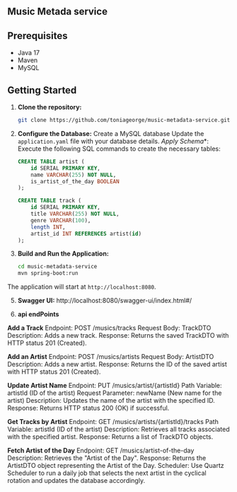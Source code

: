 ## Music Metada service
## Prerequisites

- Java 17
- Maven
- MySQL
## Getting Started

1. **Clone the repository:**

    ```bash
    git clone https://github.com/toniageorge/music-metadata-service.git
    ```
2. **Configure the Database:**
      Create a MySQL database
      Update the `application.yaml` file with your database  details.
    *Apply Schema**: Execute the following SQL commands to create the necessary tables:

    ```sql
    CREATE TABLE artist (
        id SERIAL PRIMARY KEY,
        name VARCHAR(255) NOT NULL,
        is_artist_of_the_day BOOLEAN
    );

    CREATE TABLE track (
        id SERIAL PRIMARY KEY,
        title VARCHAR(255) NOT NULL,
        genre VARCHAR(100),
        length INT,
        artist_id INT REFERENCES artist(id)
    );
    ```
4. **Build and Run the Application:**

    ```bash
    cd music-metadata-service
    mvn spring-boot:run
    ```

The application will start at `http://localhost:8080`.

 5. **Swagger UI:**
   http://localhost:8080/swagger-ui/index.html#/

 6. **api endPoints**

 **Add a Track**
    Endpoint: POST /musics/tracks
    Request Body: TrackDTO
    Description: Adds a new track.
    Response: Returns the saved TrackDTO with HTTP status 201 (Created).

**Add an Artist**
  Endpoint: POST /musics/artists
  Request Body: ArtistDTO
  Description: Adds a new artist.
  Response: Returns the ID of the saved artist with HTTP status 201 (Created).
  
  **Update Artist Name**
  Endpoint: PUT /musics/artist/{artistId}
  Path Variable: artistId (ID of the artist)
  Request Parameter: newName (New name for the artist)
  Description: Updates the name of the artist with the specified ID.
  Response: Returns HTTP status 200 (OK) if successful.
  
  **Get Tracks by Artist**
  Endpoint: GET /musics/artists/{artistId}/tracks
  Path Variable: artistId (ID of the artist)
  Description: Retrieves all tracks associated with the specified artist.
  Response: Returns a list of TrackDTO objects.
  
  **Fetch Artist of the Day**
  Endpoint: GET /musics/artist-of-the-day
  Description: Retrieves the "Artist of the Day".
  Response: Returns the ArtistDTO object representing the Artist of the Day.
  Scheduler:
  Use Quartz Scheduler to run a daily job that selects the next artist in the cyclical rotation and updates the database accordingly.
